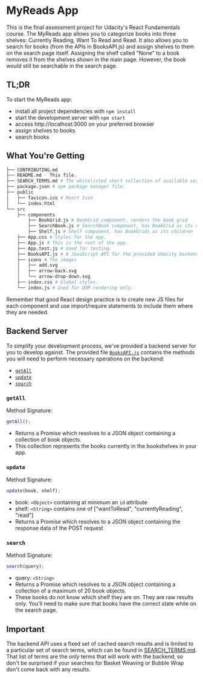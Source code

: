 # MyReads App

This is the final assessment project for Udacity's React Fundamentals course. The MyReads app allows you to categorize books into three shelves: Currently Reading, Want To Read and Read. It also allows you to search for books (from the APIs in BooksAPI.js) and assign shelves to them on the search page itself. Assigning the shelf called "None" to a book removes it from the shelves shown in the main page. However, the book would still be searchable in the search page.

## TL;DR

To start the MyReads app:

- install all project dependencies with `npm install`
- start the development server with `npm start`
- access http://localhost:3000 on your preferred browser
- assign shelves to books
- search books

## What You're Getting

```bash
├── CONTRIBUTING.md
├── README.md - This file.
├── SEARCH_TERMS.md # The whitelisted short collection of available search terms for you to use with your app.
├── package.json # npm package manager file.
├── public
│   ├── favicon.ico # React Icon
│   └── index.html
└── src
    ├── components
        ├── BookGrid.js # BookGrid component, renders the book grid
        ├── SearchBook.js # SearchBook component, has BookGrid as its child
        ├── Shelf.js # Shelf component, has BookGrids as its children
    ├── App.css # Styles for the app.
    ├── App.js # This is the root of the app.
    ├── App.test.js # Used for testing.
    ├── BooksAPI.js # A JavaScript API for the provided Udacity backend. Instructions for the methods are below.
    ├── icons # The images
    │   ├── add.svg
    │   ├── arrow-back.svg
    │   └── arrow-drop-down.svg
    ├── index.css # Global styles.
    └── index.js # Used for DOM rendering only.
```

Remember that good React design practice is to create new JS files for each component and use import/require statements to include them where they are needed.

## Backend Server

To simplify your development process, we've provided a backend server for you to develop against. The provided file [`BooksAPI.js`](src/BooksAPI.js) contains the methods you will need to perform necessary operations on the backend:

- [`getAll`](#getall)
- [`update`](#update)
- [`search`](#search)

### `getAll`

Method Signature:

```js
getAll();
```

- Returns a Promise which resolves to a JSON object containing a collection of book objects.
- This collection represents the books currently in the bookshelves in your app.

### `update`

Method Signature:

```js
update(book, shelf);
```

- book: `<Object>` containing at minimum an `id` attribute
- shelf: `<String>` contains one of ["wantToRead", "currentlyReading", "read"]
- Returns a Promise which resolves to a JSON object containing the response data of the POST request

### `search`

Method Signature:

```js
search(query);
```

- query: `<String>`
- Returns a Promise which resolves to a JSON object containing a collection of a maximum of 20 book objects.
- These books do not know which shelf they are on. They are raw results only. You'll need to make sure that books have the correct state while on the search page.

## Important

The backend API uses a fixed set of cached search results and is limited to a particular set of search terms, which can be found in [SEARCH_TERMS.md](SEARCH_TERMS.md). That list of terms are the _only_ terms that will work with the backend, so don't be surprised if your searches for Basket Weaving or Bubble Wrap don't come back with any results.
